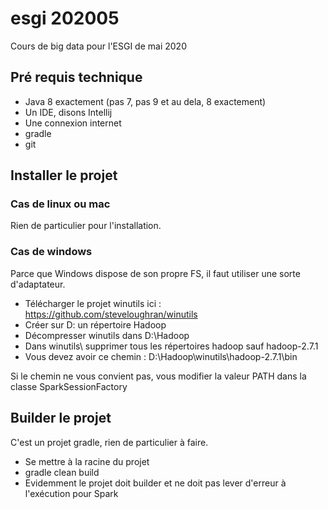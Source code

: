 # esgi 202005

Cours de big data pour l'ESGI de mai 2020

## Pré requis technique 

* Java 8 exactement (pas 7, pas 9 et au dela, 8 exactement)
* Un IDE, disons Intellij
* Une connexion internet 
* gradle
* git

## Installer le projet

### Cas de linux ou mac

Rien de particulier pour l'installation. 

### Cas de windows

Parce que Windows dispose de son propre FS, il faut utiliser une sorte d'adaptateur. 
* Télécharger le projet winutils ici : https://github.com/steveloughran/winutils
* Créer sur D: un répertoire Hadoop 
* Décompresser winutils dans D:\Hadoop
* Dans winutils\ supprimer tous les répertoires hadoop sauf hadoop-2.7.1
* Vous devez avoir ce chemin : D:\Hadoop\winutils\hadoop-2.7.1\bin

Si le chemin ne vous convient pas, vous modifier la valeur PATH dans la classe SparkSessionFactory

## Builder le projet 

C'est un projet gradle, rien de particulier à faire. 
* Se mettre à la racine du projet 
* gradle clean build 
* Evidemment le projet doit builder et ne doit pas lever d'erreur à l'exécution pour Spark